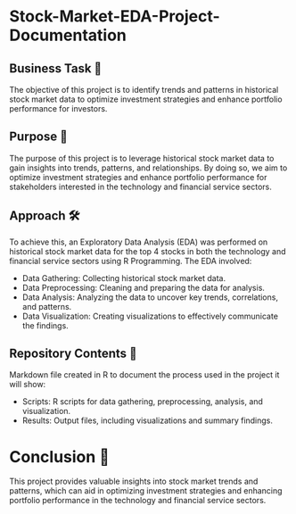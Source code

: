 # Stock-Market-EDA-Project-Documentation

## Business Task 💼
The objective of this project is to identify trends and patterns in historical stock market data to optimize investment strategies and enhance portfolio performance for investors.

## Purpose 🎯
The purpose of this project is to leverage historical stock market data to gain insights into trends, patterns, and relationships. By doing so, we aim to optimize investment strategies and enhance portfolio performance for stakeholders interested in the technology and financial service sectors.

## Approach 🛠️
To achieve this, an Exploratory Data Analysis (EDA) was performed on historical stock market data for the top 4 stocks in both the technology and financial service sectors using R Programming. The EDA involved:
* Data Gathering: Collecting historical stock market data.
* Data Preprocessing: Cleaning and preparing the data for analysis.
* Data Analysis: Analyzing the data to uncover key trends, correlations, and patterns.
* Data Visualization: Creating visualizations to effectively communicate the findings.

## Repository Contents 📁
Markdown file created in R to document the process used in the project it will show:
* Scripts: R scripts for data gathering, preprocessing, analysis, and visualization.
* Results: Output files, including visualizations and summary findings.

# Conclusion 🚀
This project provides valuable insights into stock market trends and patterns, which can aid in optimizing investment strategies and enhancing portfolio performance in the technology and financial service sectors.



